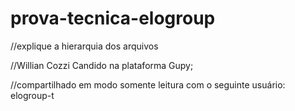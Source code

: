# prova-tecnica-elogroup
//explique a hierarquia dos arquivos

//Willian Cozzi Candido na plataforma Gupy;

//compartilhado em modo somente leitura com o seguinte usuário: elogroup-t
